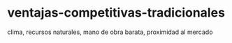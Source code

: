 # ventajas-competitivas-tradicionales
clima, recursos naturales, mano de obra barata, proximidad al mercado
